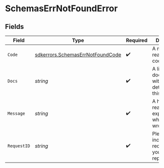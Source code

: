 # SchemasErrNotFoundError


## Fields

| Field                                                                                       | Type                                                                                        | Required                                                                                    | Description                                                                                 | Example                                                                                     |
| ------------------------------------------------------------------------------------------- | ------------------------------------------------------------------------------------------- | ------------------------------------------------------------------------------------------- | ------------------------------------------------------------------------------------------- | ------------------------------------------------------------------------------------------- |
| `Code`                                                                                      | [sdkerrors.SchemasErrNotFoundCode](../../../pkg/models/sdkerrors/schemaserrnotfoundcode.md) | :heavy_check_mark:                                                                          | A machine readable error code.                                                              | NOT_FOUND                                                                                   |
| `Docs`                                                                                      | *string*                                                                                    | :heavy_check_mark:                                                                          | A link to our documentation with more details about this error code                         | https://unkey.dev/docs/api-reference/errors/code/NOT_FOUND                                  |
| `Message`                                                                                   | *string*                                                                                    | :heavy_check_mark:                                                                          | A human readable explanation of what went wrong                                             |                                                                                             |
| `RequestID`                                                                                 | *string*                                                                                    | :heavy_check_mark:                                                                          | Please always include the requestId in your error report                                    | req_1234                                                                                    |